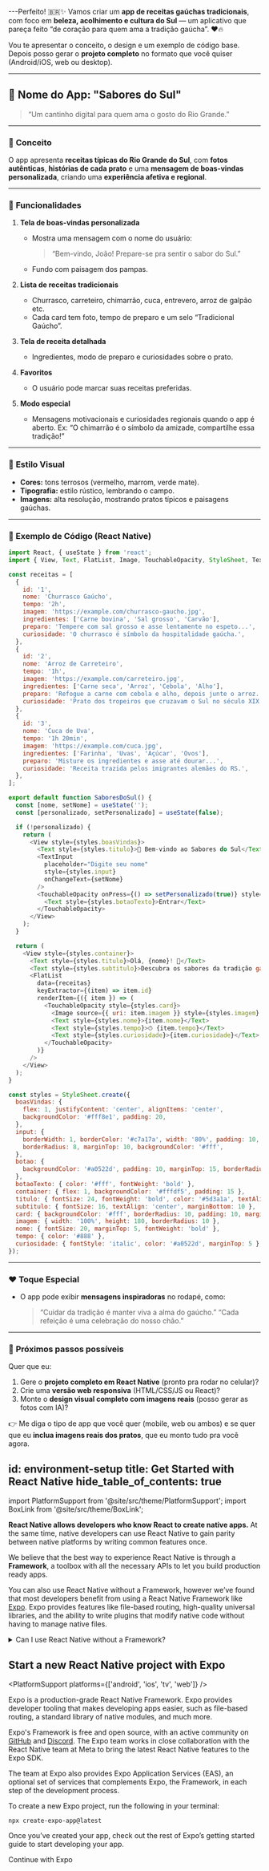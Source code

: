 ---Perfeito! 🇧🇷✨ Vamos criar um **app de receitas gaúchas tradicionais**, com foco em **beleza, acolhimento e cultura do Sul** — um aplicativo que pareça feito “de coração para quem ama a tradição gaúcha”. ❤️🔥

Vou te apresentar o conceito, o design e um exemplo de código base. Depois posso gerar o **projeto completo** no formato que você quiser (Android/iOS, web ou desktop).

---

## 🍖 Nome do App: **"Sabores do Sul"**

> “Um cantinho digital para quem ama o gosto do Rio Grande.”

---

### 🌿 **Conceito**

O app apresenta **receitas típicas do Rio Grande do Sul**, com **fotos autênticas**, **histórias de cada prato** e uma **mensagem de boas-vindas personalizada**, criando uma **experiência afetiva e regional**.

---

### 🧩 **Funcionalidades**

1. **Tela de boas-vindas personalizada**

   * Mostra uma mensagem com o nome do usuário:

     > “Bem-vindo, João! Prepare-se pra sentir o sabor do Sul.”
   * Fundo com paisagem dos pampas.
2. **Lista de receitas tradicionais**

   * Churrasco, carreteiro, chimarrão, cuca, entrevero, arroz de galpão etc.
   * Cada card tem foto, tempo de preparo e um selo “Tradicional Gaúcho”.
3. **Tela de receita detalhada**

   * Ingredientes, modo de preparo e curiosidades sobre o prato.
4. **Favoritos**

   * O usuário pode marcar suas receitas preferidas.
5. **Modo especial**

   * Mensagens motivacionais e curiosidades regionais quando o app é aberto.
     Ex: “O chimarrão é o símbolo da amizade, compartilhe essa tradição!”

---

### 🎨 **Estilo Visual**

* **Cores:** tons terrosos (vermelho, marrom, verde mate).
* **Tipografia:** estilo rústico, lembrando o campo.
* **Imagens:** alta resolução, mostrando pratos típicos e paisagens gaúchas.

---

### 📱 Exemplo de Código (React Native)

```javascript
import React, { useState } from 'react';
import { View, Text, FlatList, Image, TouchableOpacity, StyleSheet, TextInput } from 'react-native';

const receitas = [
  {
    id: '1',
    nome: 'Churrasco Gaúcho',
    tempo: '2h',
    imagem: 'https://example.com/churrasco-gaucho.jpg',
    ingredientes: ['Carne bovina', 'Sal grosso', 'Carvão'],
    preparo: 'Tempere com sal grosso e asse lentamente no espeto...',
    curiosidade: 'O churrasco é símbolo da hospitalidade gaúcha.',
  },
  {
    id: '2',
    nome: 'Arroz de Carreteiro',
    tempo: '1h',
    imagem: 'https://example.com/carreteiro.jpg',
    ingredientes: ['Carne seca', 'Arroz', 'Cebola', 'Alho'],
    preparo: 'Refogue a carne com cebola e alho, depois junte o arroz...',
    curiosidade: 'Prato dos tropeiros que cruzavam o Sul no século XIX.',
  },
  {
    id: '3',
    nome: 'Cuca de Uva',
    tempo: '1h 20min',
    imagem: 'https://example.com/cuca.jpg',
    ingredientes: ['Farinha', 'Uvas', 'Açúcar', 'Ovos'],
    preparo: 'Misture os ingredientes e asse até dourar...',
    curiosidade: 'Receita trazida pelos imigrantes alemães do RS.',
  },
];

export default function SaboresDoSul() {
  const [nome, setNome] = useState('');
  const [personalizado, setPersonalizado] = useState(false);

  if (!personalizado) {
    return (
      <View style={styles.boasVindas}>
        <Text style={styles.titulo}>🌾 Bem-vindo ao Sabores do Sul</Text>
        <TextInput
          placeholder="Digite seu nome"
          style={styles.input}
          onChangeText={setNome}
        />
        <TouchableOpacity onPress={() => setPersonalizado(true)} style={styles.botao}>
          <Text style={styles.botaoTexto}>Entrar</Text>
        </TouchableOpacity>
      </View>
    );
  }

  return (
    <View style={styles.container}>
      <Text style={styles.titulo}>Olá, {nome}! 👋</Text>
      <Text style={styles.subtitulo}>Descubra os sabores da tradição gaúcha:</Text>
      <FlatList
        data={receitas}
        keyExtractor={(item) => item.id}
        renderItem={({ item }) => (
          <TouchableOpacity style={styles.card}>
            <Image source={{ uri: item.imagem }} style={styles.imagem} />
            <Text style={styles.nome}>{item.nome}</Text>
            <Text style={styles.tempo}>⏱ {item.tempo}</Text>
            <Text style={styles.curiosidade}>{item.curiosidade}</Text>
          </TouchableOpacity>
        )}
      />
    </View>
  );
}

const styles = StyleSheet.create({
  boasVindas: {
    flex: 1, justifyContent: 'center', alignItems: 'center',
    backgroundColor: '#fff8e1', padding: 20,
  },
  input: {
    borderWidth: 1, borderColor: '#c7a17a', width: '80%', padding: 10,
    borderRadius: 8, marginTop: 10, backgroundColor: '#fff',
  },
  botao: {
    backgroundColor: '#a0522d', padding: 10, marginTop: 15, borderRadius: 8,
  },
  botaoTexto: { color: '#fff', fontWeight: 'bold' },
  container: { flex: 1, backgroundColor: '#fffdf5', padding: 15 },
  titulo: { fontSize: 24, fontWeight: 'bold', color: '#5d3a1a', textAlign: 'center', marginVertical: 10 },
  subtitulo: { fontSize: 16, textAlign: 'center', marginBottom: 10 },
  card: { backgroundColor: '#fff', borderRadius: 10, padding: 10, marginBottom: 15, elevation: 2 },
  imagem: { width: '100%', height: 180, borderRadius: 10 },
  nome: { fontSize: 20, marginTop: 5, fontWeight: 'bold' },
  tempo: { color: '#888' },
  curiosidade: { fontStyle: 'italic', color: '#a0522d', marginTop: 5 },
});
```

---

### ❤️ **Toque Especial**

* O app pode exibir **mensagens inspiradoras** no rodapé, como:

  > “Cuidar da tradição é manter viva a alma do gaúcho.”
  > “Cada refeição é uma celebração do nosso chão.”

---

### 🔧 **Próximos passos possíveis**

Quer que eu:

1. Gere o **projeto completo em React Native** (pronto pra rodar no celular)?
2. Crie uma **versão web responsiva** (HTML/CSS/JS ou React)?
3. Monte o **design visual completo com imagens reais** (posso gerar as fotos com IA)?

👉 Me diga o tipo de app que você quer (mobile, web ou ambos) e se quer que eu **inclua imagens reais dos pratos**, que eu monto tudo pra você agora.

id: environment-setup
title: Get Started with React Native
hide_table_of_contents: true
---

import PlatformSupport from '@site/src/theme/PlatformSupport';
import BoxLink from '@site/src/theme/BoxLink';

**React Native allows developers who know React to create native apps.** At the same time, native developers can use React Native to gain parity between native platforms by writing common features once.

We believe that the best way to experience React Native is through a **Framework**, a toolbox with all the necessary APIs to let you build production ready apps.

You can also use React Native without a Framework, however we’ve found that most developers benefit from using a React Native Framework like [Expo](https://expo.dev). Expo provides features like file-based routing, high-quality universal libraries, and the ability to write plugins that modify native code without having to manage native files.

<details>
<summary>Can I use React Native without a Framework?</summary>

Yes. You can use React Native without a Framework. **However, if you’re building a new app with React Native, we recommend using a Framework.**

In short, you’ll be able to spend time writing your app instead of writing an entire Framework yourself in addition to your app.

The React Native community has spent years refining approaches to navigation, accessing native APIs, dealing with native dependencies, and more. Most apps need these core features. A React Native Framework provides them from the start of your app.

Without a Framework, you’ll either have to write your own solutions to implement core features, or you’ll have to piece together a collection of pre-existing libraries to create a skeleton of a Framework. This takes real work, both when starting your app, then later when maintaining it.

If your app has unusual constraints that are not served well by a Framework, or you prefer to solve these problems yourself, you can make a React Native app without a Framework using Android Studio, Xcode. If you’re interested in this path, learn how to [set up your environment](set-up-your-environment) and how to [get started without a framework](getting-started-without-a-framework).

</details>

## Start a new React Native project with Expo

<PlatformSupport platforms={['android', 'ios', 'tv', 'web']} />

Expo is a production-grade React Native Framework. Expo provides developer tooling that makes developing apps easier, such as file-based routing, a standard library of native modules, and much more.

Expo's Framework is free and open source, with an active community on [GitHub](https://github.com/expo) and [Discord](https://chat.expo.dev). The Expo team works in close collaboration with the React Native team at Meta to bring the latest React Native features to the Expo SDK.

The team at Expo also provides Expo Application Services (EAS), an optional set of services that complements Expo, the Framework, in each step of the development process.

To create a new Expo project, run the following in your terminal:

```shell
npx create-expo-app@latest
```

Once you’ve created your app, check out the rest of Expo’s getting started guide to start developing your app.

<BoxLink href="https://docs.expo.dev/get-started/set-up-your-environment">Continue with Expo</BoxLink>
